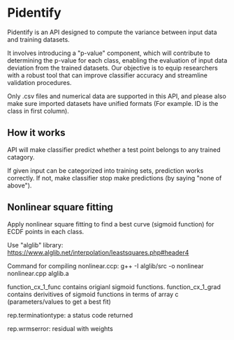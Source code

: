 # Pidentify

Pidentify is an API designed to compute the variance between input data and training datasets. 

It involves introducing a "p-value" component, which will contribute to determining the p-value for each class, enabling the evaluation of input data deviation from the trained datasets. Our objective is to equip researchers with a robust tool that can improve classifier accuracy and streamline validation procedures.

Only .csv files and numerical data are supported in this API, and please also make sure imported datasets have unified formats (For example. ID is the class in first column).

## How it works

API will make classifier predict whether a test point belongs to any trained catagory.

If given input can be categorized into training sets, prediction works correctly. If not, make classifier stop make predictions (by saying "none of above").

## Nonlinear square fitting

Apply nonlinear square fitting to find a best curve (sigmoid function) for ECDF points in each class.

Use "alglib" library: https://www.alglib.net/interpolation/leastsquares.php#header4

Command for compiling nonlinear.ccp: g++ -I alglib/src -o nonlinear nonlinear.cpp alglib.a

function_cx_1_func contains origianl sigmoid functions. function_cx_1_grad contains derivitives of sigmoid functions in terms of array c (parameters/values to get a best fit)

rep.terminationtype: a status code returned

rep.wrmserror: residual with weights
